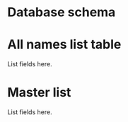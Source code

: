 Database schema
===============

# All names list table

List fields here.

# Master list

List fields here.

